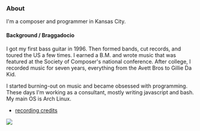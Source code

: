 <link href="../stylesheets/md.css" rel="stylesheet" />

### About

I'm a composer and programmer in Kansas City.

#### Background / Braggadocio

I got my first bass guitar in 1996. Then formed bands, cut records, and toured the US a few times. I earned a B.M. and wrote music that was featured at the Society of Composer's national conference. After college, I recorded music for seven years, everything from the Avett Bros to Gillie Da Kid.

I started burning-out on music and became obsessed with programming. These days I'm working as a consultant, mostly writing javascript and bash. My main OS is Arch Linux.

* [recording credits](http://jcpst.com/credits)

![](../images/joefresco.jpg)

